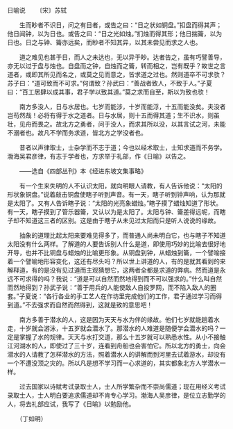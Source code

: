 日喻说
　　〔宋〕苏轼

　　生而眇者不识日，问之有目者，或告之曰：“日之状如铜盘。”扣盘而得其声；他日闻钟，以为日也。或告之曰：“日之光如烛。”扪烛而得其形；他日揣籥，以为日也。日之与钟、籥亦远矣，而眇者不知其异，以其未尝见而求之人也。

　　道之难见也甚于日，而人之未达也，无以异于眇。达者告之，虽有巧譬善导，亦无以过于盘与烛也。自盘而之钟，自烛而之籥，转而相之，岂有既乎？故世之言道者，或即其所见而名之，或莫之见而意之，皆求道之过也。然则道卒不可求欤？苏子曰：“道可致而不可求。”何谓致？孙武曰：“善战者致人，不致于人。”子夏曰：“百工居肆以成其事，君子学以致其道。”莫之求而自至，斯以为致也欤！

　　南方多没人，日与水居也。七岁而能涉，十岁而能浮，十五而能没矣。夫没者岂苟然哉！必将有得于水之道者。日与水居，则十五而得其道；生不识水，则虽壮，见舟而畏之。故北方之勇者，问于没人，而求其所以没，以其言试之河，未能不溺者也。故凡不学而务求道，皆北方之学没者也。

　　昔者以声律取士，士杂学而不志于道；今也以经术取士，士知求道而不务学。渤海吴君彦律，有志于学者也，方求举于礼部，作《日喻》以告之。

　　——选自《四部丛刊》本《经进东坡文集事略》　　

　　有一个生来失明的人不认识太阳，就向明眼人请教，有人告诉他说：“太阳的形状象铜盘。”说着敲击铜盘使瞎子听到声音。有一天，瞎子听到钟声响，认为那就是太阳了。又有人告诉瞎子说：“太阳的光亮象蜡烛。”瞎子摸了蜡烛知道了形状。有一天，瞎子摸到了管乐器籥，又认以为是太阳了。太阳与钟、籥差得远呢，而瞎子却不知道这三者的区别。这是由于瞎子从未见过太阳而只是听人说说的缘故。

　　抽象的道理比起太阳来要难见得多了，而普通人尚未明白它，也与瞎子不知道太阳没有什么两样。了解道的人要告诉别人什么是道，即使用巧妙的比喻去很好地开导，也并不比铜盘与蜡烛的比喻更形象。从铜盘到钟，从蜡烛到籥，一个譬喻接着一个譬喻地形容变化，这还有尽头吗？所以世上讲道的人，有的是就其看到的来解释道，有的是没有见过道而主观猜想它，这两者全都是求道的弊病。然而道是永远不可求得的吗？我说：“道是可以自然而然地得到而不可以强求的。”什么叫自然而然地得到？孙武子说：“善于用兵的人能使敌人自投罗网，而不陷入敌人的圈套。”子夏说：“各行各业的手工艺人在作坊里完成他们的工作，君子通过学习而得到道。”不去强求而自然而然得到，这就是致的意思吧！

　　南方多善于潜水的人，这是因为天天与水为伴的缘故。他们七岁就能趟着水走，十岁就会游泳，十五岁就会潜水了。那潜水的人难道是随便学会潜水的吗？一定是掌握了水的规律。天天与水打交道，那么十五岁就可以熟悉水性。从小不接触江河湖水的人，即使过了三十岁，连看到舟船也会害怕它。所以北方的勇士，向会潜水的人请教了怎样潜水的方法，照着潜水人的讲解而到河里去试着游水，却没有一个不遭没顶之灾的。所以凡是想不学习而一心求道的，其实都象北方人学潜水一样。

　　过去国家以诗赋考试录取士人，士人所学繁杂而不崇尚儒道；现在用经义考试录取士人，士人明白要追求儒道却不肯专心学习。渤海人吴彦律，是位立志勤学的人，将去礼部应试，我写了《日喻》以勉励他。

　　（丁如明） 


